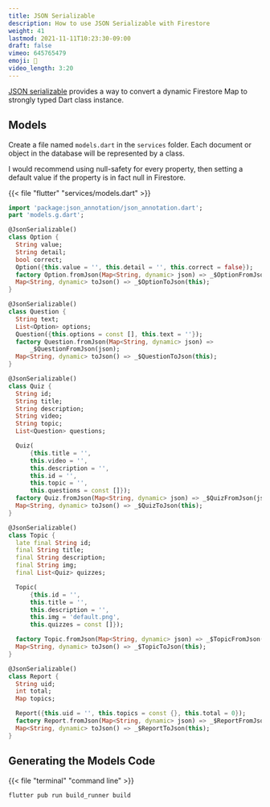 ```yaml
---
title: JSON Serializable
description: How to use JSON Serializable with Firestore
weight: 41
lastmod: 2021-11-11T10:23:30-09:00
draft: false
vimeo: 645765479
emoji: 🗿
video_length: 3:20
---
```


[JSON serializable](https://pub.dev/packages/json_serializable) provides a way to convert a dynamic Firestore Map to strongly typed Dart class instance.

## Models

Create a file named `models.dart` in the `services` folder. Each document or object in the database will be represented by a class.

I would recommend using null-safety for every property, then setting a default value if the property is in fact null in Firestore.

{{< file "flutter" "services/models.dart" >}}

```dart
import 'package:json_annotation/json_annotation.dart';
part 'models.g.dart';

@JsonSerializable()
class Option {
  String value;
  String detail;
  bool correct;
  Option({this.value = '', this.detail = '', this.correct = false});
  factory Option.fromJson(Map<String, dynamic> json) => _$OptionFromJson(json);
  Map<String, dynamic> toJson() => _$OptionToJson(this);
}

@JsonSerializable()
class Question {
  String text;
  List<Option> options;
  Question({this.options = const [], this.text = ''});
  factory Question.fromJson(Map<String, dynamic> json) =>
      _$QuestionFromJson(json);
  Map<String, dynamic> toJson() => _$QuestionToJson(this);
}

@JsonSerializable()
class Quiz {
  String id;
  String title;
  String description;
  String video;
  String topic;
  List<Question> questions;

  Quiz(
      {this.title = '',
      this.video = '',
      this.description = '',
      this.id = '',
      this.topic = '',
      this.questions = const []});
  factory Quiz.fromJson(Map<String, dynamic> json) => _$QuizFromJson(json);
  Map<String, dynamic> toJson() => _$QuizToJson(this);
}

@JsonSerializable()
class Topic {
  late final String id;
  final String title;
  final String description;
  final String img;
  final List<Quiz> quizzes;

  Topic(
      {this.id = '',
      this.title = '',
      this.description = '',
      this.img = 'default.png',
      this.quizzes = const []});

  factory Topic.fromJson(Map<String, dynamic> json) => _$TopicFromJson(json);
  Map<String, dynamic> toJson() => _$TopicToJson(this);
}

@JsonSerializable()
class Report {
  String uid;
  int total;
  Map topics;

  Report({this.uid = '', this.topics = const {}, this.total = 0});
  factory Report.fromJson(Map<String, dynamic> json) => _$ReportFromJson(json);
  Map<String, dynamic> toJson() => _$ReportToJson(this);
}
```

## Generating the Models Code

{{< file "terminal" "command line" >}}

```bash
flutter pub run build_runner build
```
